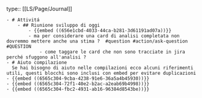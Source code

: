type:: [[LS/Page/Journal]]

	- # Attivitá
		- ## Riunione sviluppo di oggi
			- {{embed ((656e1cbd-4033-44ca-b281-3d61191ad07a))}}
			- ma per considerare una card di analisi completata non dovremmo mettere anche una stima ?  #question #action/ask-question #QUESTION
				- come taggare le card che non sono tracciate in jira perché sfuggono all'analisi ?
	- # Aiuto compilazione
	  Se hai bisogno di aiuto nelle compilazioni ecco alcuni riferimenti utili, questi blocchi sono inclusi con embed per evitare duplicazioni
	- {{embed ((6565c304-9cba-4238-91e6-36a5a4b45930))}}
	- {{embed ((6565c304-72f1-40e2-b2ac-a2eab69b4998))}}
	- {{embed ((6565c304-fbc2-4931-ab16-96384d8543be))}}
